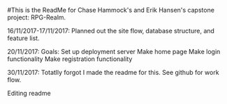 #This is the ReadMe for Chase Hammock's and Erik Hansen's capstone project: RPG-Realm.

16/11/2017-17/11/2017:
Planned out the site flow, database structure, and feature list.

20/11/2017:
Goals:
Set up deployment server
Make home page
Make login functionality
Make registration functionality

30/11/2017: Totatlly forgot I made the readme for this. See github for work flow.

Editing readme
